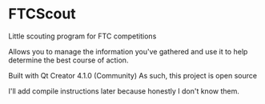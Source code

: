 # FTCScout
Little scouting program for FTC competitions

Allows you to manage the information you've gathered and use it to help determine the best course of action.

Built with Qt Creator 4.1.0 (Community)
As such, this project is open source

I'll add compile instructions later because honestly I don't know them.

